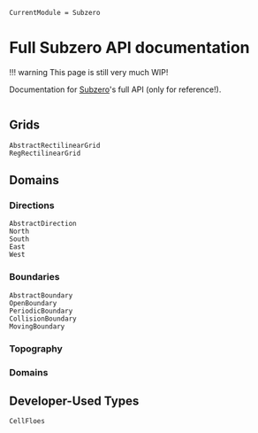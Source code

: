 ```@meta
CurrentModule = Subzero
```

# Full Subzero API documentation

!!! warning
    This page is still very much WIP!

Documentation for [Subzero](https://github.com/Caltech-OCTO/Subzero.jl)'s full API (only for reference!).

```@index
```

## Grids

```@docs
AbstractRectilinearGrid
RegRectilinearGrid
```

## Domains
### Directions
```@docs
AbstractDirection
North
South
East
West
```
### Boundaries
```@docs
AbstractBoundary
OpenBoundary
PeriodicBoundary
CollisionBoundary
MovingBoundary
```
### Topography

### Domains

## Developer-Used Types
```@docs
CellFloes
```
